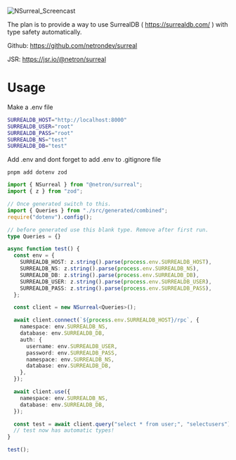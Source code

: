 ![NSurreal_Screencast](https://github.com/netrondev/surreal/assets/3116694/c91df4de-2943-454e-9423-546c80fcb5f4)

The plan is to provide a way to use SurrealDB ( https://surrealdb.com/ ) with type safety automatically.

Github: 
https://github.com/netrondev/surreal

JSR:
https://jsr.io/@netron/surreal



# Usage

Make a .env file

```sh
SURREALDB_HOST="http://localhost:8000"
SURREALDB_USER="root"
SURREALDB_PASS="root"
SURREALDB_NS="test"
SURREALDB_DB="test"
```

Add .env and dont forget to add .env to .gitignore file

`pnpm add dotenv zod`

```ts
import { NSurreal } from "@netron/surreal";
import { z } from "zod";

// Once generated switch to this.
import { Queries } from "./src/generated/combined";
require("dotenv").config();

// before generated use this blank type. Remove after first run.
type Queries = {}

async function test() {
  const env = {
    SURREALDB_HOST: z.string().parse(process.env.SURREALDB_HOST),
    SURREALDB_NS: z.string().parse(process.env.SURREALDB_NS),
    SURREALDB_DB: z.string().parse(process.env.SURREALDB_DB),
    SURREALDB_USER: z.string().parse(process.env.SURREALDB_USER),
    SURREALDB_PASS: z.string().parse(process.env.SURREALDB_PASS),
  };

  const client = new NSurreal<Queries>();

  await client.connect(`${process.env.SURREALDB_HOST}/rpc`, {
    namespace: env.SURREALDB_NS,
    database: env.SURREALDB_DB,
    auth: {
      username: env.SURREALDB_USER,
      password: env.SURREALDB_PASS,
      namespace: env.SURREALDB_NS,
      database: env.SURREALDB_DB,
    },
  });

  await client.use({
    namespace: env.SURREALDB_NS,
    database: env.SURREALDB_DB,
  });

  const test = await client.query("select * from user;", "selectusers");
  // test now has automatic types!
}

test();

```
